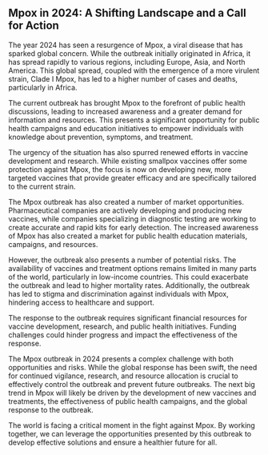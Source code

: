 ## Mpox in 2024: A Shifting Landscape and a Call for Action

The year 2024 has seen a resurgence of Mpox, a viral disease that has sparked global concern. While the outbreak initially originated in Africa, it has spread rapidly to various regions, including Europe, Asia, and North America. This global spread, coupled with the emergence of a more virulent strain, Clade I Mpox, has led to a higher number of cases and deaths, particularly in Africa.

The current outbreak has brought Mpox to the forefront of public health discussions, leading to increased awareness and a greater demand for information and resources. This presents a significant opportunity for public health campaigns and education initiatives to empower individuals with knowledge about prevention, symptoms, and treatment.

The urgency of the situation has also spurred renewed efforts in vaccine development and research. While existing smallpox vaccines offer some protection against Mpox, the focus is now on developing new, more targeted vaccines that provide greater efficacy and are specifically tailored to the current strain.

The Mpox outbreak has also created a number of market opportunities. Pharmaceutical companies are actively developing and producing new vaccines, while companies specializing in diagnostic testing are working to create accurate and rapid kits for early detection. The increased awareness of Mpox has also created a market for public health education materials, campaigns, and resources.

However, the outbreak also presents a number of potential risks. The availability of vaccines and treatment options remains limited in many parts of the world, particularly in low-income countries. This could exacerbate the outbreak and lead to higher mortality rates. Additionally, the outbreak has led to stigma and discrimination against individuals with Mpox, hindering access to healthcare and support.

The response to the outbreak requires significant financial resources for vaccine development, research, and public health initiatives. Funding challenges could hinder progress and impact the effectiveness of the response.

The Mpox outbreak in 2024 presents a complex challenge with both opportunities and risks. While the global response has been swift, the need for continued vigilance, research, and resource allocation is crucial to effectively control the outbreak and prevent future outbreaks. The next big trend in Mpox will likely be driven by the development of new vaccines and treatments, the effectiveness of public health campaigns, and the global response to the outbreak.

The world is facing a critical moment in the fight against Mpox. By working together, we can leverage the opportunities presented by this outbreak to develop effective solutions and ensure a healthier future for all.